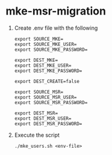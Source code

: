# mke-msr-migration

1. Create .env file with the following
   ```
   export SOURCE_MKE=
   export SOURCE_MKE_USER=
   export SOURCE_MKE_PASSWORD=

   export DEST_MKE=
   export DEST_MKE_USER=
   export DEST_MKE_PASSWORD=

   export DEST_CREATE=false

   export SOURCE_MSR=
   export SOURCE_MSR_USER=
   export SOURCE_MSR_PASSWORD=

   export DEST_MSR=
   export DEST_MSR_USER=
   export DEST_MSR_PASSWORD=

   ```

2. Execute the script
   ```
   ./mke_users.sh <env-file>
   ```
